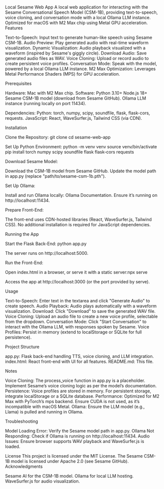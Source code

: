 Local Sesame Web App
A local web application for interacting with the Sesame Conversational Speech Model (CSM-1B), providing text-to-speech, voice cloning, and conversation mode with a local Ollama LLM instance. Optimized for macOS with M2 Max chip using Metal GPU acceleration.
Features

Text-to-Speech: Input text to generate human-like speech using Sesame CSM-1B.
Audio Preview: Play generated audio with real-time waveform visualization.
Dynamic Visualization: Audio playback visualized with a waveform (inspired by Sesame's giggly circle).
Download Audio: Save generated audio files as WAV.
Voice Cloning: Upload or record audio to create persistent voice profiles.
Conversation Mode: Speak with the model, powered by a local Ollama LLM instance.
M2 Max Optimization: Leverages Metal Performance Shaders (MPS) for GPU acceleration.

Prerequisites

Hardware: Mac with M2 Max chip.
Software:
Python 3.10+
Node.js 18+
Sesame CSM-1B model (download from Sesame GitHub).
Ollama LLM instance (running locally on port 11434).


Dependencies:
Python: torch, numpy, scipy, soundfile, flask, flask-cors, requests.
JavaScript: React, WaveSurfer.js, Tailwind CSS (via CDN).



Installation

Clone the Repository:
git clone <repository-url>
cd sesame-web-app


Set Up Python Environment:
python -m venv venv
source venv/bin/activate
pip install torch numpy scipy soundfile flask flask-cors requests


Download Sesame Model:

Download the CSM-1B model from Sesame GitHub.
Update the model path in app.py (replace "path/to/sesame-csm-1b.pth").


Set Up Ollama:

Install and run Ollama locally: Ollama Documentation.
Ensure it’s running on http://localhost:11434.


Prepare Front-End:

The front-end uses CDN-hosted libraries (React, WaveSurfer.js, Tailwind CSS).
No additional installation is required for JavaScript dependencies.



Running the App

Start the Flask Back-End:
python app.py

The server runs on http://localhost:5000.

Run the Front-End:

Open index.html in a browser, or serve it with a static server:npx serve


Access the app at http://localhost:3000 (or the port provided by serve).



Usage

Text-to-Speech: Enter text in the textarea and click "Generate Audio" to create speech.
Audio Playback: Audio plays automatically with a waveform visualization.
Download: Click "Download" to save the generated WAV file.
Voice Cloning: Upload an audio file to create a new voice profile, selectable from the dropdown.
Conversation Mode: Click "Start Conversation" to interact with the Ollama LLM, with responses spoken by Sesame.
Voice Profiles: Persist in memory (extend to localStorage or SQLite for full persistence).

Project Structure

app.py: Flask back-end handling TTS, voice cloning, and LLM integration.
index.html: React front-end with UI for all features.
README.md: This file.

Notes

Voice Cloning: The process_voice function in app.py is a placeholder. Implement Sesame’s voice cloning logic as per the model’s documentation.
Persistence: Voice profiles are stored in memory. For persistent storage, integrate localStorage or a SQLite database.
Performance: Optimized for M2 Max with PyTorch’s mps backend. Ensure CUDA is not used, as it’s incompatible with macOS Metal.
Ollama: Ensure the LLM model (e.g., Llama) is pulled and running in Ollama.

Troubleshooting

Model Loading Error: Verify the Sesame model path in app.py.
Ollama Not Responding: Check if Ollama is running on http://localhost:11434.
Audio Issues: Ensure browser supports WAV playback and WaveSurfer.js is loaded.

License
This project is licensed under the MIT License. The Sesame CSM-1B model is licensed under Apache 2.0 (see Sesame GitHub).
Acknowledgments

Sesame AI for the CSM-1B model.
Ollama for local LLM hosting.
WaveSurfer.js for audio visualization.

